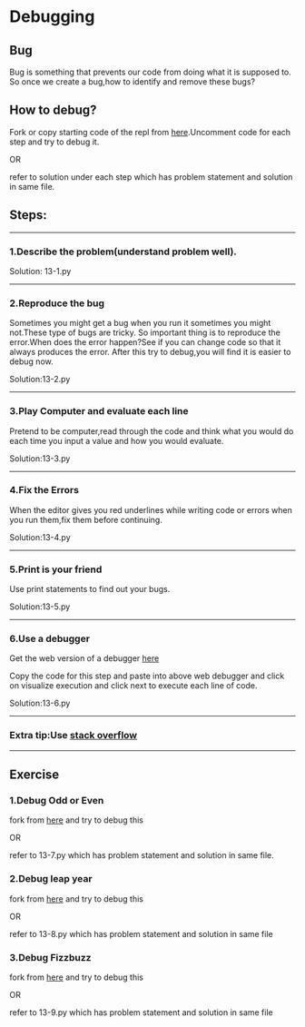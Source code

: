 # Debugging

## Bug

Bug is something that prevents our code from doing what it is supposed to.
So once we create a bug,how to identify and remove these bugs?

## How to debug?
Fork or copy starting code of the repl from [here](https://replit.com/@appbrewery/day-13-start).Uncomment code for each step and try to debug it.

OR 

refer to solution under each step which has problem statement and solution in same file.
## Steps:
----
### 1.Describe the problem(understand problem well).

Solution: 13-1.py 

---
### 2.Reproduce the bug

Sometimes you might get a bug when you run it sometimes you might not.These type of bugs are tricky.
So important thing is to reproduce the error.When does the error happen?See if you can change code so that it always produces the error.
After this try to debug,you will find it is easier to debug now.

Solution:13-2.py

------

### 3.Play Computer and evaluate each line

Pretend to be computer,read through the code and think what you would do each time you input a value and how you would evaluate.

Solution:13-3.py

-----
### 4.Fix the Errors

When the editor gives you red underlines while writing code or errors when you run them,fix them before continuing.

Solution:13-4.py

-----
### 5.Print is your friend

Use print statements to find out your bugs.

Solution:13-5.py

-----
### 6.Use a debugger

Get the web version of a debugger [here](http://www.pythontutor.com/visualize.html#mode=edit)

Copy the code for this step and paste into above web debugger and click on visualize execution and click next to execute each line of code.

Solution:13-6.py

------
### Extra tip:Use [stack overflow](https://stackoverflow.com/questions/tagged/python)

----

## Exercise

### 1.Debug Odd or Even

fork from [here](https://replit.com/@appbrewery/day-13-1-exercise) and try to debug this

OR

refer to 13-7.py which has problem statement and solution in same file.

### 2.Debug leap year

fork from [here](https://replit.com/@appbrewery/day-13-2-exercise) and try to debug this

OR

refer to 13-8.py which has problem statement and solution in same file

### 3.Debug Fizzbuzz

fork from [here](https://replit.com/@appbrewery/day-13-3-exercise)  and try to debug this

OR

refer to 13-9.py which has problem statement and solution in same file
